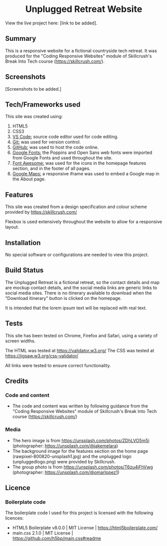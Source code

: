 <h1 align="center">Unplugged Retreat Website</h1>
View the live project here: [link to be added].

## Summary

This is a responsive website for a fictional countryside tech retreat. It was produced for the "Coding Responsive Websites" module of Skillcrush's Break Into Tech course (https://skillcrush.com/).

## Screenshots

[Screenshots to be added.]

## Tech/Frameworks used

This site was created using:

1. HTML5
1. CSS3
1. [VS Code:](https://code.visualstudio.com/) source code editor used for code editing.
1. [Git:](https://git-scm.com/) was used for version control.
1. [GitHub:](https://github.com/) was used to host the code online.
1. [Google Fonts:](https://fonts.google.com/) the Poppins and Open Sans web fonts were imported from Google Fonts and used throughout the site.
1. [Font Awesome:](https://fontawesome.com/) was used for the icons in the homepage features section, and in the footer of all pages.
1. [Google Maps:](https://www.google.com/maps) a responsive iframe was used to embed a Google map in the About page.

## Features

This site was created from a design specification and colour scheme provided by https://skillcrush.com/

Flexbox is used extensively throughout the website to allow for a responsive layout.

## Installation

No special software or configurations are needed to view this project.

## Build Status

The Unplugged Retreat is a fictional retreat, so the contact details and map are mockup contact details, and the social media links are generic links to social media sites. There is no itinerary available to download when the "Download itinerary" button is clicked on the homepage.

It is intended that the lorem ipsum text will be replaced with real text.

## Tests

This site has been tested on Chrome, Firefox and Safari, using a variety of screen widths.

The HTML was tested at https://validator.w3.org/
The CSS was tested at https://jigsaw.w3.org/css-validator/

All links were tested to ensure correct functionality.

## Credits

### Code and content

- The code and content was written by following guidance from the "Coding Responsive Websites" module of Skillcrush's Break Into Tech course (https://skillcrush.com/)

### Media

- The hero image is from https://unsplash.com/photos/ZDhLVO5m5i (photographer: https://unsplash.com/@jakemelara)
- The background image for the features section on the home page (rawpixel-800820-unsplash1.jpg) and the unplugged logo (unpluggedlogo.png) were provided by Skillcrush.
- The group photo is from https://unsplash.com/photos/T6zu4jFhVwg (photographer: https://unsplash.com/@omarlopez1)

## Licence

### Boilerplate code

The boilerplate code I used for this project is licensed with the following licences:

- HTML5 Boilerplate v8.0.0 | MIT License | https://html5boilerplate.com/
- main.css 2.1.0 | MIT License | https://github.com/h5bp/main.css#readme
